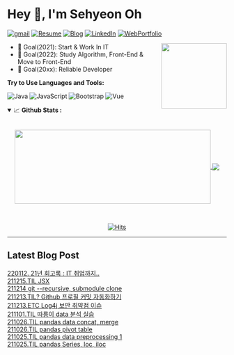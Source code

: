 [resume]: https://img.shields.io/static/v1?style=plastic&logoWidth=30&color=000000&logoColor=ffffff&label=&message=Resume&logo=notion&#000000
[blog]: https://img.shields.io/static/v1?style=plastic&logoWidth=30&color=00c7b7&logoColor=ffffff&label=&message=Blog&logo=blogger&#00C7B7
[linkedin]: https://img.shields.io/static/v1?style=plastic&logoWidth=30&color=0077b5&logoColor=ffffff&label=&message=LinkedIn&logo=linkedin&#0077B5
[WebPortfolio]: https://img.shields.io/static/v1?style=plastic&logoWidth=30e&color=6236FF&logoColor=ffffff&label=&message=WebPortfolio&logo=Netlify&#6236FF
[gmail]: https://img.shields.io/static/v1?style=plastic&logoWidth=30e&color=FE9700&logoColor=ffffff&label=&message=gmail&logo=gmail&#6236FF


<h1 title="rncst title"> Hey 👋, I'm Sehyeon Oh</h1>

[![gmail]](mailto:rk51320928@gmail.com)
[![Resume]](https://www.notion.so/5aa790d2f44340049e03b17ecca4477d)
[![Blog]](https://rrrrrrrrrnnn.tistory.com/)
[![LinkedIn]](https://www.linkedin.com/in/%EC%84%B8%ED%98%84-%EC%98%A4-1438721b9/?originalSubdomain=in#%20add%20your%20Linkedin%20handle)
[![WebPortfolio]](https://rncstportfolio.netlify.app/)

<!--<a href="https://solved.ac/rk51320">
    <img align="right"  height="auto" src="http://mazassumnida.wtf/api/v2/generate_badge?boj=rk51320"/>
</a> -->

<a href="https://leetcode.com/RNCST/">
    <img align="right" height= "150" src="https://leetcode-stats-six.vercel.app/api?username=RNCST&theme=dark"/>
</a>
<!-- <img align="right" alt="GIF" height="250px" src="https://media.giphy.com/media/3oKIPnAiaMCws8nOsE/giphy.gif"/> -->

- 🎯 Goal(2021): Start & Work In IT
- 🎯 Goal(2022): Study Algorithm, Front-End & Move to Front-End
- 🎯 Goal(20xx): Reliable Developer 


**Try to Use Languages and Tools:**  

![Java](http://img.shields.io/badge/-Java-5B4638?style=flat&-square&logo=java&logoColor=ffffff)
![JavaScript](https://img.shields.io/badge/-JavaScript-%23F7DF1C?style=flat&-square&logo=javascript&logoColor=000000&labelColor=%23F7DF1C&color=%23FFCE5A)
![Bootstrap](https://img.shields.io/badge/-Bootstrap-563D7C?style=flat&-square&logo=Bootstrap)
![Vue](https://img.shields.io/badge/-Vue-4FC08D?style=flat&-square&logo=Vue.js&logoColor=ffffff)

<!-- ![Nodejs](https://img.shields.io/badge/-Nodejs-339933?style=fla&t-square&logo=Node.js&logoColor=ffffff)
![HTML5](https://img.shields.io/badge/-HTML5-%23E44D27?style=flat&-square&logo=html5&logoColor=ffffff)
![CSS3](https://img.shields.io/badge/-CSS3-%231572B6?style=flat&-square&logo=css3)
![Sass](https://img.shields.io/badge/-Sass-%23CC6699?style=flat&-square&logo=sass&logoColor=ffffff)
![TypeScript](http://img.shields.io/badge/-TypeScript-3776AB?style=flat&-square&logo=TypeScript&logoColor=ffffff)
![React](https://img.shields.io/badge/-React-61DAFB?style=flat-square&logo=react&logoColor=ffffff)
![Excel](http://img.shields.io/badge/-Excel-217346?style=flat&-square&logo=MicrosoftExcel&logoColor=ffffff)
![GoogleSheets](http://img.shields.io/badge/-GoogleSheets-34A853?style=flat&-square&logo=GoogleSheets&logoColor=ffffff)
![R](http://img.shields.io/badge/-R-276DC3?style=flat&-square&logo=R&logoColor=ffffff)
![Python](https://img.shields.io/badge/-Python-61DAFB?style=flat-square&logo=Python&logoColor=ffffff)
![PostgreSQL](http://img.shields.io/badge/-PostgreSQL-4169E1?style=flat&-square&logo=PostgreSQL&logoColor=ffffff)
![DBeaver](http://img.shields.io/badge/-DBeaver-362722?style=flat&-square&logoColor=ffffff)
![Npm](https://img.shields.io/badge/-npm-CB3837?style=flat&-square&logo=npm)
![Oracle](https://img.shields.io/badge/-Oracle-F80000?style=flat&-square&logo=Oracle)
![ApacheTomcat](https://img.shields.io/badge/-Apache_Tomcat-F8DC75?style=flat&-square&logo=apache-tomcat&logoColor=181717)
![Git](https://img.shields.io/badge/-Git-%23F05032?style=flat&-square&logo=git&logoColor=%23ffffff)
![GitHub](https://img.shields.io/badge/-GitHub-181717?style=flat&-square&logo=github)
![GitLab](https://img.shields.io/badge/-GitLab-FCA121?style=flat&-square&logo=gitlab)
![VS Code](http://img.shields.io/badge/-VS%20Code-007ACC?style=flat&-square&logo=visual-studio-code&logoColor=ffffff)
![Eclipse-IDE](http://img.shields.io/badge/-Eclipse-2C2255?style=flat&-square&logo=eclipse&logoColor=ffffff)
![IntelliJ-IDEA](http://img.shields.io/badge/-intelliJ(Community)-2C2255?style=flat&-square&logo=IntelliJ%20IDEA&logoColor=ffffff)
![Powershell](http://img.shields.io/badge/-Powershell-5391FE?style=flat&-square&logo=powershell&logoColor=ffffff)
![cmd](http://img.shields.io/badge/-cmder-5391FE?style=flat&-square&logo=powershell&logoColor=ffffff)
![SLACK](https://img.shields.io/badge/-SLACK-4A154B?style=flat&-square&logo=Slack)
![NOTION](https://img.shields.io/badge/-Notion-000000?style=flat&-square&logo=Notion)
![CodePen](https://img.shields.io/badge/-CodePen-000000?style=flat&-square&logo=CodePen)
![Figma](https://img.shields.io/badge/-Figma-F24E1E?style=flat&-square&logo=Figma&logoColor=ffffff) -->
<!-- Search icon here https://simpleicons.org/?q=IntelliJ%20IDEA -->





<details open="">
<summary>
  <g-emoji class="g-emoji" alias="chart_with_upwards_trend" fallback-src="https://github.githubassets.com/images/icons/emoji/unicode/1f4c8.png">📈</g-emoji> 
  <strong>Github Stats : </strong>
</summary>
<br>
  
<p align="center">
<a href="https://github.com/RNCST">
  <img width=450 height=170 align="center" src="https://github-readme-stats.vercel.app/api?username=rncst&theme=midnight-purple&show_icons=true&bg_color=0D1117&hide_border=true" />
</a>
<a href="https://github.com/RNCST">
  <img align="center" src="https://github-readme-stats.vercel.app/api/top-langs/?username=rncst&exclude_repo=RNCST.github.io,awesome-devteam,k80proj_0525-0719&theme=midnight-purple&langs_count=6&layout=compact&hide=css,html,scss&bg_color=0D1117&hide_border=true" />
</a>
</p>
</details>
<br>

<div align="center">
  
[![Hits](https://hits.seeyoufarm.com/api/count/incr/badge.svg?url=https%3A%2F%2Fgithub.com%2FRNCST&count_bg=%234FC08D&title_bg=%23555555&icon=&icon_color=%23E7E7E7&title=hits&edge_flat=false)](https://hits.seeyoufarm.com)

</div>
 
----

## Latest Blog Post 
[220112. 21년 회고록 : IT 취업까지..](https://rrrrrrrrrnnn.tistory.com/176) <br>
[211215.TIL JSX](https://rrrrrrrrrnnn.tistory.com/175) <br>
[211214 git --recursive, submodule clone](https://rrrrrrrrrnnn.tistory.com/174) <br>
[211213.TIL? Github 프로필 커밋 자동화하기](https://rrrrrrrrrnnn.tistory.com/173) <br>
[211213.ETC Log4j 보안 취약점 이슈](https://rrrrrrrrrnnn.tistory.com/172) <br>
[211101.TIL 따릉이 data 분석 실습](https://rrrrrrrrrnnn.tistory.com/171) <br>
[211026.TIL pandas data concat, merge](https://rrrrrrrrrnnn.tistory.com/170) <br>
[211026.TIL pandas pivot table](https://rrrrrrrrrnnn.tistory.com/169) <br>
[211025.TIL pandas data preprocessing 1](https://rrrrrrrrrnnn.tistory.com/168) <br>
[211025.TIL pandas Series, loc, iloc](https://rrrrrrrrrnnn.tistory.com/167) <br>
